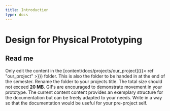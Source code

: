 ```yaml
---
title: Introduction
type: docs
---
```


# Design for Physical Prototyping


## Read me
Only edit the content in the [content/docs/projects/our_project]({{< ref "our_project" >}}) folder. This is also the folder to be handed in at the end of the semester. Rename the folder to your projects title. The total size should not exceed **20 MB**. GIFs are encouraged to demonstrate movement in your prototype. 
The current content content provides an exemplary structure for the documentation but can be freely adapted to your needs. Write in a way so that the documentation would be useful for your pre-project self.

